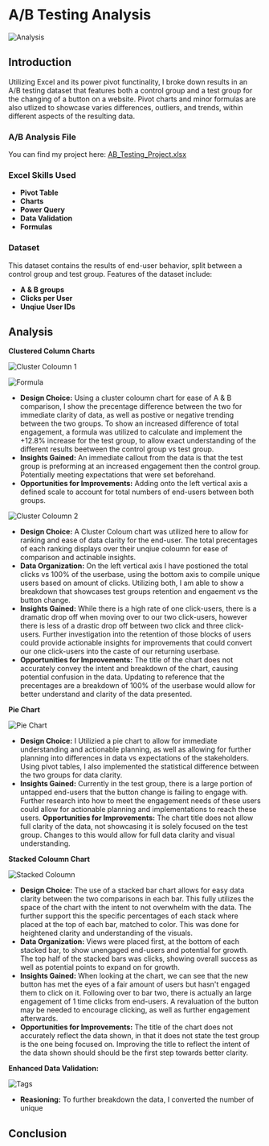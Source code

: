 # A/B Testing Analysis 

![Analysis](https://github.com/Billy-Shelton/AB-Testing-Analysis-Project/blob/main/.Pictures/Screenshot%202025-05-04%20030045.png)

## Introduction 

Utilizing Excel and its power pivot functinality, I broke down results in an A/B testing dataset that features both a control group and a test group for the changing of a button on a website. Pivot charts and minor formulas are also utlized to showcase varies differences, outliers, and trends, within different aspects of the resulting data. 

### A/B Analysis File
You can find my project here: [AB_Testing_Project.xlsx](https://github.com/Billy-Shelton/AB-Testing-Analysis-Project/blob/main/AB%20Testing%20Analysis/AB%20Testing%20Project.xlsx)

### Excel Skills Used
- **Pivot Table**
- **Charts**
- **Power Query**
- **Data Validation**
- **Formulas**

### Dataset
This dataset contains the results of end-user behavior, split between a control group and test group. Features of the dataset include:
- **A & B groups**
- **Clicks per User**
- **Unqiue User IDs**

## Analysis

**Clustered Column Charts**

![Cluster Coloumn 1](https://github.com/Billy-Shelton/AB-Testing-Analysis-Project/blob/main/.Pictures/Screenshot%202025-05-04%20030125.png)

![Formula](https://github.com/Billy-Shelton/AB-Testing-Analysis-Project/blob/main/.Pictures/Screenshot%202025-05-02%20211235.png)

- **Design Choice:** Using a cluster coloumn chart for ease of A & B comparison, I show the precentage difference between the two for immediate clarity of data, as well as postive or negative trending between the two groups. To show an increased difference of total engagement, a formula was utilized to calculate and implement the +12.8% increase for the test group, to allow exact understanding of the different results beetween the control group vs test group.
- **Insights Gained:** An immediate callout from the data is that the test group is preforming at an increased engagement then the control group. Potentially meeting expectations that were set beforehand.
- **Opportunities for Improvements:** Adding onto the left vertical axis a defined scale to account for total numbers of end-users between both groups.


![Cluster Coloumn 2](https://github.com/Billy-Shelton/AB-Testing-Analysis-Project/blob/main/.Pictures/Screenshot%202025-05-04%20030200.png)

- **Design Choice:** A Cluster Coloum chart was utilized here to allow for ranking and ease of data clarity for the end-user. The total precentages of each ranking displays over their unqiue coloumn for ease of comparison and actinable insights.  
- **Data Organization:** On the left vertical axis I have postioned the total clicks vs 100% of the userbase, using the bottom axis to compile unique users based on amount of clicks. Utilizing both, I am able to show a breakdown that showcases test groups retention and engaement vs the button change.
- **Insights Gained:** While there is a high rate of one click-users, there is a dramatic drop off when moving over to our two click-users, however there is less of a drastic drop off between two click and three click-users. Further investigation into the retention of those blocks of users could provide actionable insights for improvements that could convert our one click-users into the caste of our returning userbase.
- **Opportunities for Improvements:** The title of the chart does not accurately convey the intent and breakdown of the chart, causing potential confusion in the data. Updating to reference that the precentages are a breakdown of 100% of the userbase would allow for better understand and clarity of the data presented.


**Pie Chart**

![Pie Chart](https://github.com/Billy-Shelton/AB-Testing-Analysis-Project/blob/main/.Pictures/Screenshot%202025-05-04%20030226.png)

- **Design Choice:** I Utilizied a pie chart to allow for immediate understanding and actionable planning, as well as allowing for further planning into differences in data vs expectations of the stakeholders. Using pivot tables, I also implemented the statistical difference between the two groups for data clarity.
- **Insights Gained:** Currently in the test group, there is a large portion of untapped end-users that the button change is failing to engage with. Further research into how to meet the engagement needs of these users could allow for actionable planning and implementations to reach these users.
**Opportunities for Improvements:** The chart title does not allow full clarity of the data, not showcasing it is solely focused on the test group. Changes to this would allow for full data clarity and visual understanding.

**Stacked Coloumn Chart**

![Stacked Coloumn](https://github.com/Billy-Shelton/AB-Testing-Analysis-Project/blob/main/.Pictures/Screenshot%202025-05-04%20030310.png)

- **Design Choice:** The use of a stacked bar chart allows for easy data clarity between the two comparisons in each bar. This fully utilizes the space of the chart with the intent to not overwhelm with the data. The further support this the specific percentages of each stack where placed at the top of each bar, matched to color. This was done for heightened clarity and understanding of the visuals. 
- **Data Organization:** Views were placed first, at the bottom of each stacked bar, to show unengaged end-users and potential for growth. The top half of the stacked bars was clicks, showing overall success as well as potential points to expand on for growth.
- **Insights Gained:** When looking at the chart, we can see that the new button has met the eyes of a fair amount of users but hasn't engaged them to click on it. Following over to bar two, there is actually an large engagement of 1 time clicks from end-users. A revaluation of the button may be needed to encourage clicking, as well as further engagement afterwards. 
- **Opportunities for Improvements:** The title of the chart does not accurately reflect the data shown, in that it does not state the test group is the one being focused on. Improving the title to reflect the intent of the data shown should should be the first step towards better clarity.

**Enhanced Data Validation:**

![Tags](https://github.com/Billy-Shelton/AB-Testing-Analysis-Project/blob/main/.Pictures/Screenshot%202025-05-06%20000314.png?raw=true)

- **Reasioning:** To further breakdown the data, I converted the number of unique 

## Conclusion

   





  

